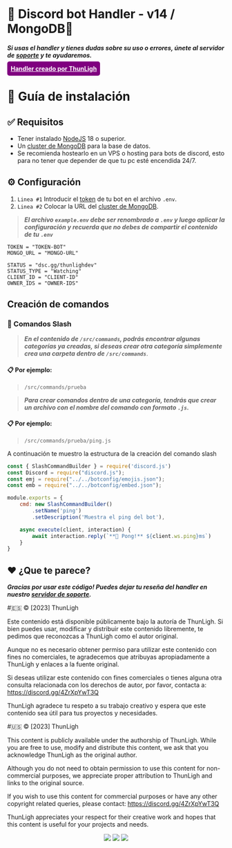# 🤖 Discord bot Handler - v14 / MongoDB🤖

***Si usas el handler y tienes dudas sobre su uso o errores, únete al servidor de [soporte](https://discord.gg/sJ5ChUH9We) y te ayudaremos.***
<br>

<a href="https://discord.gg/sJ5ChUH9We" style="background-color: purple; color: white; font-weight: bold;padding: 8px;border-radius: 5px">Handler creado por ThunLigh</a>

# 📖 Guía de instalación

## ✅ Requisitos
- Tener instalado [NodeJS](https://nodejs.org/es) 18 o superior.
- Un [cluster de MongoDB](https://www.mongodb.com/es/cloud/atlas/) para la base de datos.
- Se recomienda hostearlo en un VPS o hosting para bots de discord, esto para no tener que depender de que tu pc esté encendida 24/7.

## ⚙️ Configuración
1. `Linea #1` Introducir el [token](https://discord.com/developers/applications) de tu bot en el archivo `.env`.
2. `Linea #2` Colocar la URL del [cluster de MongoDB](https://www.mongodb.com/es/cloud/atlas/).

> ***El archivo `example.env` debe ser renombrado a `.env` y luego aplicar la configuración y recuerda que no debes de compartir el contenido de tu `.env`***

```
TOKEN = "TOKEN-BOT"
MONGO_URL = "MONGO-URL"

STATUS = "dsc.gg/thunlighdev"
STATUS_TYPE = "Watching"
CLIENT_ID = "CLIENT-ID"
OWNER_IDS = "OWNER-IDS"
```

## Creación de comandos

### 📏 Comandos Slash
> ***En el contenido de `/src/commands`, podrás encontrar algunas categorías ya creadas, si deseas crear otra categoría simplemente crea una carpeta dentro de `/src/commands`***.

#### 📋 Por ejemplo:
> `/src/commands/prueba`


> ***Para crear comandos dentro de una categoría, tendrás que crear un archivo con el nombre del comando con formato `.js`.***

#### 📋 Por ejemplo:

> `/src/commands/prueba/ping.js`

A continuación te muestro la estructura de la creación del comando slash

```js
const { SlashCommandBuilder } = require('discord.js')
const Discord = require("discord.js");
const emj = require("../../botconfig/emojis.json");
const emb = require("../../botconfig/embed.json");

module.exports = {
    cmd: new SlashCommandBuilder()
        .setName('ping')
        .setDescription('Muestra el ping del bot'),

    async execute(client, interaction) {
        await interaction.reply(`**🏓 Pong!** ${client.ws.ping}ms`)
    }
}
```

## ❤️ ¿Que te parece?
***Gracias por usar este código! Puedes dejar tu reseña del handler en nuestro [servidor de soporte](https://discord.gg/Rduftvqjtz).***

#🇪🇸 © [2023] ThunLigh

Este contenido está disponible públicamente bajo la autoría de ThunLigh. Si bien puedes usar, modificar y distribuir este contenido libremente, te pedimos que reconozcas a ThunLigh como el autor original. 

Aunque no es necesario obtener permiso para utilizar este contenido con fines no comerciales, te agradecemos que atribuyas apropiadamente a ThunLigh y enlaces a la fuente original.

Si deseas utilizar este contenido con fines comerciales o tienes alguna otra consulta relacionada con los derechos de autor, por favor, contacta a: https://discord.gg/4ZrXpYwT3Q

ThunLigh agradece tu respeto a su trabajo creativo y espera que este contenido sea útil para tus proyectos y necesidades.

#🇺🇸 © [2023] ThunLigh

This content is publicly available under the authorship of ThunLigh. While you are free to use, modify and distribute this content, we ask that you acknowledge ThunLigh as the original author.

Although you do not need to obtain permission to use this content for non-commercial purposes, we appreciate proper attribution to ThunLigh and links to the original source.

If you wish to use this content for commercial purposes or have any other copyright related queries, please contact: https://discord.gg/4ZrXpYwT3Q

ThunLigh appreciates your respect for their creative work and hopes that this content is useful for your projects and needs.

<div align="center">
 <a href="https://www.postgresql.org" target="_blank"><img src="https://img.shields.io/badge/MongoDB-%234ea94b.svg?style=for-the-badge&logo=mongodb&logoColor=white"></a>
 <a href="https://www.nodejs.org" target="_blank"><img src="https://img.shields.io/badge/node.js-6DA55F?style=for-the-badge&logo=node.js&logoColor=white"></a>
  <a href="https://discord.gg/sJ5ChUH9We" target="_blank"><img src="https://img.shields.io/badge/discord-5865F2?style=for-the-badge&logo=discord&logoColor=white"></a>
</div>